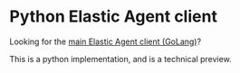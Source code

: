 # Python Elastic Agent client

Looking for the [main Elastic Agent client (GoLang)](https://github.com/elastic/elastic-agent-client)?

This is a python implementation, and is a technical preview.